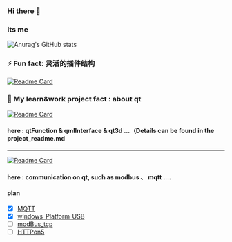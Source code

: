 ### Hi there 👋

### Its me
![Anurag's GitHub stats](https://github-readme-stats.vercel.app/api?username=1900Linz&show_icons=true) <br/> 

### ⚡ Fun fact: 灵活的插件结构
[![Readme Card](https://github-readme-stats.vercel.app/api/pin/?username=1900Linz&repo=Qt-Plugin-platform)](https://github.com/1900Linz/Qt-Plugin-platform) <br/>

### 🔭 My learn&work project fact : about qt
[![Readme Card](https://github-readme-stats.vercel.app/api/pin/?username=1900Linz&repo=MyQtCode)](https://github.com/1900Linz/MyQtCode) <br/>
#### here : qtFunction & qmlInterface & qt3d ...（Details can be found in the project_readme.md

---

[![Readme Card](https://github-readme-stats.vercel.app/api/pin/?username=1900Linz&repo=QtCommunication)](https://github.com/1900Linz/QtCommunication) <br/>
#### here : communication on qt, such as  modbus 、 mqtt ....
#### plan 
- [x] [MQTT](#MQTT) <br/>
- [x] [windows_Platform_USB](#windows_Platform_USB) <br/>
- [ ] [modBus_tcp](#modBus_tcp) <br/>
- [ ] [HTTPon5](#HTTPon5) <br/>

<!--
**1900Linz/1900Linz** is a ✨ _special_ ✨ repository because its `README.md` (this file) appears on your GitHub profile.

Here are some ideas to get you started:

- 🔭 I’m currently working on ...
- 🌱 I’m currently learning ...
- 👯 I’m looking to collaborate on ...
- 🤔 I’m looking for help with ...
- 💬 Ask me about ...
- 📫 How to reach me: ...
- 😄 Pronouns: ...
- ⚡ Fun fact: ...
-->
